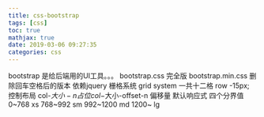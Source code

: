 ```yaml
---
title: css-bootstrap
tags: [css]
toc: true
mathjax: true
date: 2019-03-06 09:27:35
categories: css
---
```

bootstrap 是给后端用的UI工具。。。
bootstrap.css 完全版
bootstrap.min.css 删除回车空格后的版本
依赖jquery 
栅格系统 grid system 一共十二格
row -15px;
控制布局
col-$大小-n 占位
col-$大小-offset-n 偏移量 
默认响应式
四个分界值
0~768 xs
768~992 sm
992~1200 md
1200~ lg

